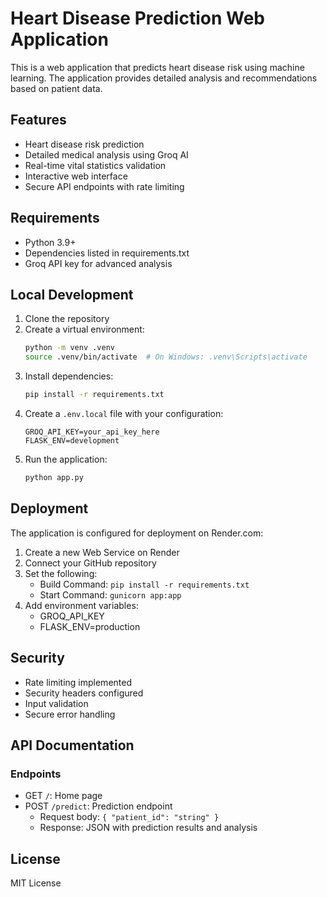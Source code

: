 # Heart Disease Prediction Web Application

This is a web application that predicts heart disease risk using machine learning. The application provides detailed analysis and recommendations based on patient data.

## Features

- Heart disease risk prediction
- Detailed medical analysis using Groq AI
- Real-time vital statistics validation
- Interactive web interface
- Secure API endpoints with rate limiting

## Requirements

- Python 3.9+
- Dependencies listed in requirements.txt
- Groq API key for advanced analysis

## Local Development

1. Clone the repository
2. Create a virtual environment:
   ```bash
   python -m venv .venv
   source .venv/bin/activate  # On Windows: .venv\Scripts\activate
   ```
3. Install dependencies:
   ```bash
   pip install -r requirements.txt
   ```
4. Create a `.env.local` file with your configuration:
   ```
   GROQ_API_KEY=your_api_key_here
   FLASK_ENV=development
   ```
5. Run the application:
   ```bash
   python app.py
   ```

## Deployment

The application is configured for deployment on Render.com:

1. Create a new Web Service on Render
2. Connect your GitHub repository
3. Set the following:
   - Build Command: `pip install -r requirements.txt`
   - Start Command: `gunicorn app:app`
4. Add environment variables:
   - GROQ_API_KEY
   - FLASK_ENV=production

## Security

- Rate limiting implemented
- Security headers configured
- Input validation
- Secure error handling

## API Documentation

### Endpoints

- GET `/`: Home page
- POST `/predict`: Prediction endpoint
  - Request body: `{ "patient_id": "string" }`
  - Response: JSON with prediction results and analysis

## License

MIT License

